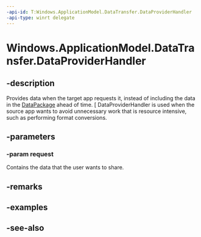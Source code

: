 ```yaml
---
-api-id: T:Windows.ApplicationModel.DataTransfer.DataProviderHandler
-api-type: winrt delegate
---
```

<!-- Delegate syntax.
public delegate void DataProviderHandler(Windows.ApplicationModel.DataTransfer.DataProviderRequest request)
-->
# Windows.ApplicationModel.DataTransfer.DataProviderHandler

## -description
Provides data when the target app requests it, instead of including the data in the [DataPackage](datapackage_datapackage_1221375020.md) ahead of time. [ DataProviderHandler is used when the source app wants to avoid unnecessary work that is resource intensive, such as performing format conversions.

## -parameters
### -param request
Contains the data that the user wants to share.


## -remarks

## -examples

## -see-also
